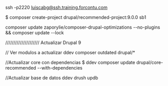 <!-- Conexion forcontu-->

ssh -p2220 luiscabg@ssh.training.forcontu.com

<!-- Instalación -->

\$ composer create-project drupal/recommended-project:9.0.0 sb1

<!-- Cuando falla el composer -->

composer update zaporylie/composer-drupal-optimizations --no-plugins && composer update --lock

/////////////////////
Actualizar Drupal 9

// Ver modulos a actualizar
ddev composer outdated drupal/*

//Actualizar core con dependencias
$ ddev composer update drupal/core-recommended --with-dependencies

//Actualizar base de datos
ddev drush updb
